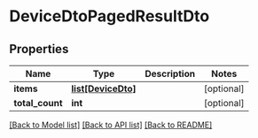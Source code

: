 # DeviceDtoPagedResultDto


## Properties
Name | Type | Description | Notes
------------ | ------------- | ------------- | -------------
**items** | [**list[DeviceDto]**](DeviceDto.md) |  | [optional] 
**total_count** | **int** |  | [optional] 

[[Back to Model list]](../README.md#documentation-for-models) [[Back to API list]](../README.md#documentation-for-api-endpoints) [[Back to README]](../README.md)



